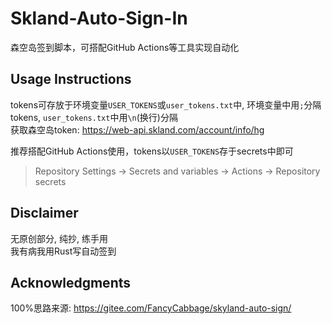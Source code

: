 # Skland-Auto-Sign-In

森空岛签到脚本，可搭配GitHub Actions等工具实现自动化

## Usage Instructions

tokens可存放于环境变量`USER_TOKENS`或`user_tokens.txt`中, 环境变量中用`;`分隔tokens, `user_tokens.txt`中用`\n`(换行)分隔\
获取森空岛token: https://web-api.skland.com/account/info/hg

推荐搭配GitHub Actions使用，tokens以`USER_TOKENS`存于secrets中即可
> Repository Settings -> Secrets and variables -> Actions -> Repository secrets

## Disclaimer

无原创部分, 纯抄, 练手用\
我有病我用Rust写自动签到

## Acknowledgments

100%思路来源: https://gitee.com/FancyCabbage/skyland-auto-sign/
